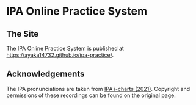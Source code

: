 # IPA Online Practice System

## The Site

The IPA Online Practice System is published at <https://ayaka14732.github.io/ipa-practice/>.

## Acknowledgements

The IPA pronunciations are taken from [IPA i-charts (2021)](https://www.internationalphoneticassociation.org/IPAcharts/inter_chart_2018/IPA_2018.html). Copyright and permissions of these recordings can be found on the original page.
